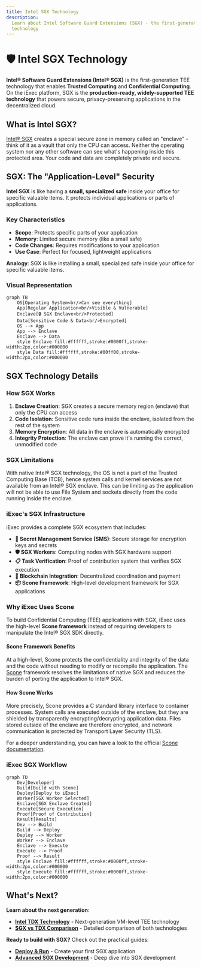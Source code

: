 ```yaml
---
title: Intel SGX Technology
description:
  Learn about Intel Software Guard Extensions (SGX) - the first-generation TEE
  technology
---
```


# 🛡️ Intel SGX Technology

**Intel® Software Guard Extensions (Intel® SGX)** is the first-generation TEE
technology that enables **Trusted Computing** and **Confidential Computing**. On
the iExec platform, SGX is the **production-ready, widely-supported TEE
technology** that powers secure, privacy-preserving applications in the
decentralized cloud.

## What is Intel SGX?

[Intel® SGX](https://software.intel.com/en-us/sgx) creates a special secure
zone in memory called an "enclave" - think of it as a vault that only the CPU
can access. Neither the operating system nor any other software can see what's
happening inside this protected area. Your code and data are completely private
and secure.

## SGX: The "Application-Level" Security

**Intel SGX** is like having a **small, specialized safe** inside your office
for specific valuable items. It protects individual applications or parts of
applications.

### Key Characteristics

- **Scope**: Protects specific parts of your application
- **Memory**: Limited secure memory (like a small safe)
- **Code Changes**: Requires modifications to your application
- **Use Case**: Perfect for focused, lightweight applications

**Analogy**: SGX is like installing a small, specialized safe inside your office
for specific valuable items.

### Visual Representation

```mermaid
graph TB
    OS[Operating System<br/>Can see everything]
    App[Regular Application<br/>Visible & Vulnerable]
    Enclave[🔒 SGX Enclave<br/>Protected]
    Data[Sensitive Code & Data<br/>Encrypted]
    OS --> App
    App --> Enclave
    Enclave --> Data
    style Enclave fill:#ffffff,stroke:#0000ff,stroke-width:2px,color:#000000
    style Data fill:#ffffff,stroke:#00ff00,stroke-width:2px,color:#000000
```

## SGX Technology Details

### How SGX Works

1. **Enclave Creation**: SGX creates a secure memory region (enclave) that only
   the CPU can access
2. **Code Isolation**: Sensitive code runs inside the enclave, isolated from the
   rest of the system
3. **Memory Encryption**: All data in the enclave is automatically encrypted
4. **Integrity Protection**: The enclave can prove it's running the correct,
   unmodified code

### SGX Limitations

With native Intel® SGX technology, the OS is not a part of the Trusted
Computing Base (TCB), hence system calls and kernel services are not available
from an Intel® SGX enclave. This can be limiting as the application will not be
able to use File System and sockets directly from the code running inside the
enclave.

### iExec's SGX Infrastructure

iExec provides a complete SGX ecosystem that includes:

- **🔐 Secret Management Service (SMS)**: Secure storage for encryption keys and
  secrets
- **🛡️ SGX Workers**: Computing nodes with SGX hardware support
- **📋 Task Verification**: Proof of contribution system that verifies SGX
  execution
- **🔗 Blockchain Integration**: Decentralized coordination and payment
- **📦 Scone Framework**: High-level development framework for SGX applications

### Why iExec Uses Scone

To build Confidential Computing (TEE) applications with SGX, iExec uses the
high-level **Scone framework** instead of requiring developers to manipulate the
Intel® SGX SDK directly.

#### Scone Framework Benefits

At a high-level, Scone protects the confidentiality and integrity of the data
and the code without needing to modify or recompile the application. The
[Scone](https://scontain.com/) framework resolves the limitations of native SGX
and reduces the burden of porting the application to Intel® SGX.

#### How Scone Works

More precisely, Scone provides a C standard library interface to container
processes. System calls are executed outside of the enclave, but they are
shielded by transparently encrypting/decrypting application data. Files stored
outside of the enclave are therefore encrypted, and network communication is
protected by Transport Layer Security (TLS).

For a deeper understanding, you can have a look to the official
[Scone documentation](https://sconedocs.github.io/).

### iExec SGX Workflow

```mermaid
graph TD
    Dev[Developer]
    Build[Build with Scone]
    Deploy[Deploy to iExec]
    Worker[SGX Worker Selected]
    Enclave[SGX Enclave Created]
    Execute[Secure Execution]
    Proof[Proof of Contribution]
    Result[Results]
    Dev --> Build
    Build --> Deploy
    Deploy --> Worker
    Worker --> Enclave
    Enclave --> Execute
    Execute --> Proof
    Proof --> Result
    style Enclave fill:#ffffff,stroke:#0000ff,stroke-width:2px,color:#000000
    style Execute fill:#ffffff,stroke:#0000ff,stroke-width:2px,color:#000000
```

## What's Next?

**Learn about the next generation**:

- **[Intel TDX Technology](/protocol/tee/intel-tdx)** - Next-generation VM-level
  TEE technology
- **[SGX vs TDX Comparison](/protocol/tee/sgx-vs-tdx)** - Detailed comparison of
  both technologies

**Ready to build with SGX?** Check out the practical guides:

- **[Deploy & Run](/guides/build-iapp/deploy-&-run)** - Create your first SGX
  application
- **[Advanced SGX Development](/guides/build-iapp/advanced/build-your-first-sgx-iapp)** -
  Deep dive into SGX development
